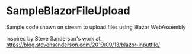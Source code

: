 # SampleBlazorFileUpload
Sample code shown on stream to upload files using Blazor WebAssembly

Inspired by Steve Sanderson's work at:  https://blog.stevensanderson.com/2019/09/13/blazor-inputfile/
